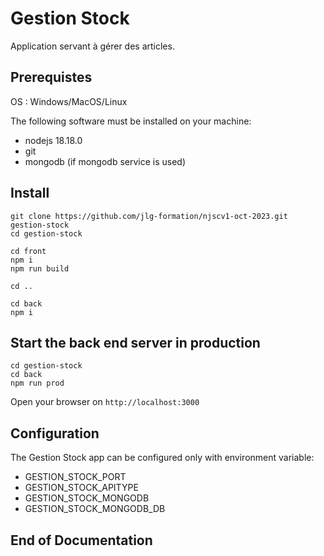 # Gestion Stock

Application servant à gérer des articles.

## Prerequistes

OS : Windows/MacOS/Linux

The following software must be installed on your machine:

- nodejs 18.18.0
- git
- mongodb (if mongodb service is used)

## Install

```
git clone https://github.com/jlg-formation/njscv1-oct-2023.git gestion-stock
cd gestion-stock

cd front
npm i
npm run build

cd ..

cd back
npm i
```

## Start the back end server in production

```
cd gestion-stock
cd back
npm run prod
```

Open your browser on `http://localhost:3000`

## Configuration

The Gestion Stock app can be configured only with environment variable:

- GESTION_STOCK_PORT
- GESTION_STOCK_APITYPE
- GESTION_STOCK_MONGODB
- GESTION_STOCK_MONGODB_DB

## End of Documentation
